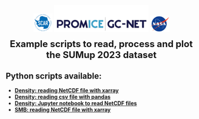 <p align="center">
<a href="https://www.scar.org/scar-news/antclimnow-news/antclimnow-grants-2021/"><img src="doc/misc/SCAR_logo_2018_white_background.png" alt="drawing" width="50"/></a>
<a href="https://www.promice.dk/"><img src="doc/misc/Promice_GC-Net_colour.jpg" alt="drawing" width=250"/></a>
<a href="https://ntrs.nasa.gov/citations/20180007574"><img src="doc/misc/nasa-logo-web-rgb.png" alt="drawing" width="50"/></a>
</p>


<p align="center">
<strong>
<font size="5">
Example scripts to read, process and plot the SUMup 2023 dataset
</font>
<br />
</p>

## Python scripts available:
- [Density: reading NetCDF file with xarray](density-netcdf-xarray.py)
- [Density: reading csv file with pandas](density-csv-pandas.py)
- [Density: Jupyter notebook to read NetCDF files](example-notebook-density.ipynb)
- [SMB: reading NetCDF file with xarray](density-netcdf-xarray.py)

